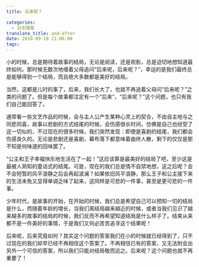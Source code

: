 ```yaml
---
title: 后来呢？

categories:
  - 日志随笔
translate_title: and-after
date: 2010-09-18 21:06:00
tags:
---
```


小的时候，总是期待着故事的结局，无论是阅读，还是观影，总是迫切地想知道最终如何。那时候无数次地缠着父母追问“后来呢，后来呢？”，幸运的是我们最终总是能够得到一个结局，而且绝大多数都是美好的结局。

当然，这都是儿时的事了，后来，我们长大了，也就不再追着父母问“后来呢？”之类的问题了。但是每个故事都注定有一个“后来”，“后来呢？”这个问题，也只有我们自己能回答了。

通常看一些文艺作品的时候，会与主人公产生某种心灵上的契合，不由自主地与之同悲同喜，故事以悲剧的方式结尾的时候，会伤感很长时间，仿佛是自己也经受了这一切似的，不过现在的很多时候，我们突然发现：即便是喜剧的结尾，我们都会伤感良久的。无论是悲剧还是喜剧，幕布落下都意味着曲终人散，剩下的仅仅是那不知是何味道的回味罢了。

“公主和王子幸福快乐地生活在了一起！”这应该算是最美好的结局了吧，至少这是最被人熟知的童话式的结尾。可是，现在的我们总是情不自禁地想，这之后呢？会不会短暂的风平浪静之后会再起波澜？如果依旧风平浪静，那么王子和公主接下来的生活未免又显得单调乏味了起来，这同样是可悲的一件事，甚至是更可悲的一件事。

少年时代，是故事的开始，在开始的时候，我们总是希望自己可以预知一切的结局是什么，而随着年龄的增长，当我们离结局越来越近的时候，或者当我们见识了越来越多的故事的结局的时候，我们反而不再希望知道结局是什么样子了。结束从来都不是一件美好的事情，于是我们又何必苦苦追寻这个结果呢！

后来呢，后来究竟如何？其实这个问题的答案我们在小的时候就已经得到了，只不过现在的我们却早已经不再相信这个答案了。不再相信已有的答案，又无法附会出另外一个可信的答案，所以我们只能对结局敬而远之。后来呢？这个问题也就不再重要了！